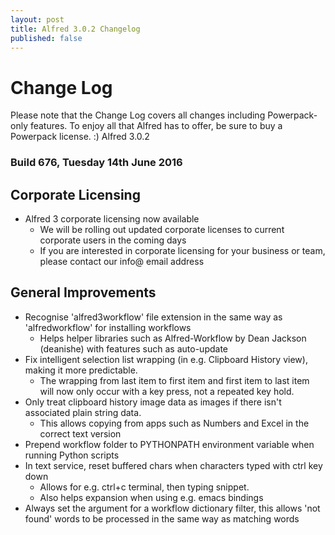 ```yaml
---
layout: post
title: Alfred 3.0.2 Changelog
published: false
---
```


# Change Log

Please note that the Change Log covers all changes including Powerpack-only features. To enjoy all that Alfred has to offer, be sure to buy a Powerpack license. :)
Alfred 3.0.2

### Build 676, Tuesday 14th June 2016

## Corporate Licensing

- Alfred 3 corporate licensing now available
    - We will be rolling out updated corporate licenses to current corporate users in the coming days
    - If you are interested in corporate licensing for your business or team, please contact our info@ email address 

## General Improvements

- Recognise 'alfred3workflow' file extension in the same way as 'alfredworkflow' for installing workflows
    - Helps helper libraries such as Alfred-Workflow by Dean Jackson (deanishe) with features such as auto-update
- Fix intelligent selection list wrapping (in e.g. Clipboard History view), making it more predictable.
    - The wrapping from last item to first item and first item to last item will now only occur with a key press, not a repeated key hold.
- Only treat clipboard history image data as images if there isn't associated plain string data.
    - This allows copying from apps such as Numbers and Excel in the correct text version
- Prepend workflow folder to PYTHONPATH environment variable when running Python scripts
- In text service, reset buffered chars when characters typed with ctrl key down
    - Allows for e.g. ctrl+c terminal, then typing snippet.
    - Also helps expansion when using e.g. emacs bindings
- Always set the argument for a workflow dictionary filter, this allows 'not found' words to be processed in the same way as matching words